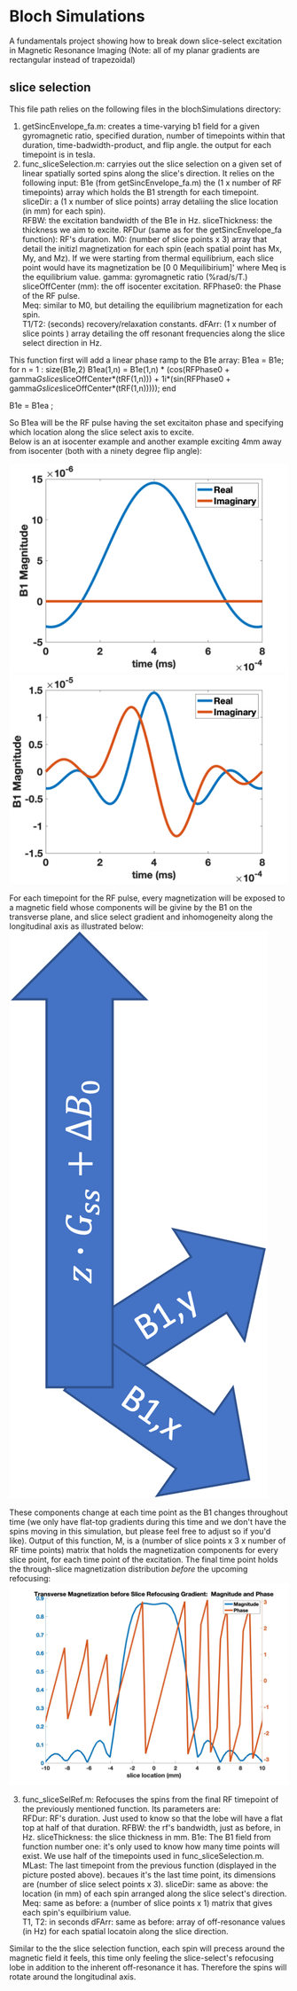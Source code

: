 # Bloch Simulations
  A fundamentals project showing how to break down slice-select excitation in Magnetic Resonance Imaging
  (Note:  all of my planar gradients are rectangular instead of trapezoidal) 
## slice selection
This file path relies on the following files in the blochSimulations directory:
  1. getSincEnvelope_fa.m:  creates a time-varying b1 field for a given gyromagnetic ratio, specified duration, number of timepoints within that duration, 
                            time-badwidth-product, and flip angle. the output for each timepoint is in tesla. 
  2. func_sliceSelection.m:  carryies out the slice selection on a given set of linear spatially sorted spins along the slice's direction.  It relies on
                            the following input:
                            B1e (from getSincEnvelope_fa.m)  the  (1 x number of RF timepoints)  array which holds the B1 strength for each timepoint. 
                            sliceDir:  a (1 x number of slice points) array detaliing the slice location (in mm) for each spin).  
                            RFBW:  the excitation bandwidth of the B1e in Hz. 
                            sliceThickness:  the thickness we aim to excite. 
                            RFDur (same as for the getSincEnvelope_fa function):  RF's duration.
                            M0:  (number of slice points x 3) array that detail the initizl magnetization  for each spin (each spatial point has Mx, My, and Mz). If
                            we were starting from thermal equilibrium, each slice point would have its magnetization be [0 0 Mequilibirium]' where Meq is the    equilibrium       value. 
                            gamma:  gyromagnetic ratio (%rad/s/T.)
                            sliceOffCenter (mm):  the off isocenter excitation.
                            RFPhase0:  the Phase of the RF pulse.  
                            Meq:  similar to M0, but detailing the equilibrium magnetization for each spin.  
                            T1/T2: (seconds) recovery/relaxation constants.
                            dFArr:  (1 x number of slice points ) array detailing the off resonant frequencies along the slice select direction in Hz. 
                           
This function first will add a linear phase ramp to the B1e array: 
  B1ea = B1e;
  for n = 1 : size(B1e,2)
      B1ea(1,n) = B1e(1,n) * (cos(RFPhase0 + gamma*Gslice*sliceOffCenter*(tRF(1,n))) + 1i*(sin(RFPhase0 + gamma*Gslice*sliceOffCenter*(tRF(1,n)))));
  end

  B1e = B1ea ;
  
  So B1ea will be the RF pulse having the set excitaiton phase and specifying which location along the slice select axis to excite.  
  Below is an at isocenter example and another example exciting 4mm away from isocenter (both with a ninety degree flip angle):
  
  ![](/images/0mmOffIsoCenterB1Plot.jpg)
  ![](images/neg4mmOffIsoCenterB1Plot.jpg)
  
 For each timepoint for the RF pulse, every magnetization will be exposed to a magnetic field whose components will be givine by the B1 on the transverse plane, and slice select gradient and inhomogeneity along the longitudinal axis as illustrated below:
 ![](images/MagneticFieldExcitationComponents.png)
 
These components change at each time point as the B1 changes throughout time (we only have flat-top gradients during this time and we don't have the spins moving in this simulation, but please feel free to adjust so if you'd like). 
Output of this function, M, is a (number of slice points x 3 x number of RF time points) matrix that holds the magnetization components for every slice point, for each time point of the excitation.  The final time point holds the through-slice magnetization distribution *before* the upcoming refocusing: 
![](images/0mmOffIsoCenter_preRefocus.jpg)

  3. func_sliceSelRef.m:  Refocuses the spins from the final RF timepoint of the previously mentioned function.  Its parameters are:  
                          RFDur: RF's duration.  Just used to know so that the lobe will have a flat top at half of that duration. 
                          RFBW:  the rf's bandwidth, just as before, in Hz.
                          sliceThickness:  the slice thickness in mm.
                          B1e: The B1 field from function number one:  it's only used to know how many time points will exist.  We use half of the timepoints used in func_sliceSelection.m.  
                          MLast:  The last timepoint from the previous function (displayed in the picture posted above).  becaues it's the last time point, its 
                          dimensions are (number of slice select points x 3). 
                          sliceDir:  same as above: the location (in mm) of each spin arranged along the slice select's direction. 
                          Meq:  same as before:  a (number of slice points x 1) matrix that gives each spin's equilbirium value.  
                          T1, T2:  in seconds
                          dFArr:  same as before:  array  of off-resonance values (in Hz) for each spatial locatoin along the slice direction. 
                   
Similar to the the slice selection function, each spin will precess around the magnetic field it feels, this time only feeling the slice-select's refocusing lobe in addition to the inherent off-resonance it has.  Therefore the spins will rotate around the longitudinal axis.  
